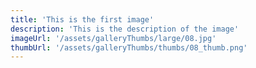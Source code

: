 ```yaml
---
title: 'This is the first image'
description: 'This is the description of the image'
imageUrl: '/assets/galleryThumbs/large/08.jpg'
thumbUrl: '/assets/galleryThumbs/thumbs/08_thumb.png'
---
```

